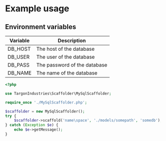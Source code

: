 # Example usage

## Environment variables

| Variable | Description                  |
|----------|------------------------------|
| DB_HOST  | The host of the database     |
| DB_USER  | The user of the database     |
| DB_PASS  | The password of the database |
| DB_NAME  | The name of the database     |

```php
<?php

use TargonIndustries\Scaffolder\MySqlScaffolder;

require_once './MySqlScaffolder.php';

$scaffolder = new MySqlScaffolder();
try {
    $scaffolder->scaffold('name\space', './models/somepath', 'somedb');
} catch (Exception $e) {
    echo $e->getMessage();
}
```